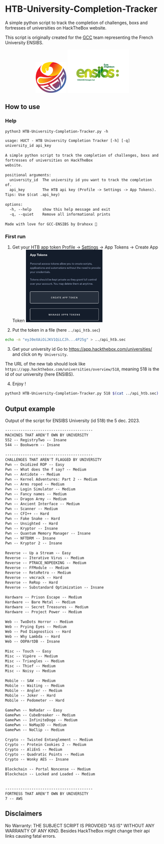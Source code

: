 # HTB-University-Completion-Tracker
A simple python script to track the completion of challenges, boxs and fortresses of universities on HackTheBox website.

This script is originally created for the [GCC](https://gcc-ensibs.fr/) team representing the French University ENSIBS.

<p align="center">
	<a href="https://gcc-ensibs.fr/"><img src="images/logo-gcc.png" width="100"></a>
	<a href="https://www-ensibs.univ-ubs.fr/fr/index.html"><img src="images/ensibs.png" width="200"></a>
</p>

## How to use
### Help
```
python3 HTB-University-Completion-Tracker.py -h
```
```
usage: HUCT - HTB University Completion Tracker [-h] [-q] university_id api_key

A simple python script to track the completion of challenges, boxs and fortresses of universities on HackTheBox
website.

positional arguments:
  university_id  The university id you want to track the completion of.
  api_key        The HTB api key (Profile -> Settings -> App Tokens). Tips: Use $(cat .api_key)

options:
  -h, --help     show this help message and exit
  -q, --quiet    Remove all informational prints

Made with love for GCC-ENSIBS by Drahoxx 🫶

```

### First run
1. Get your HTB app token
Profile -> [Settings](https://app.hackthebox.com/profile/settings) -> App Tokens -> Create App Token
<a href="https://app.hackthebox.com/profile/settings"><img src="images/app-token.png" width="250"></a>

2. Put the token in a file (here `../api_htb.sec`)
```sh
echo -n "eyJ0eXAiOiJKV1QiLCJh...4P25g" > ../api_htb.sec
```

3. Get your university id
Go to https://app.hackthebox.com/universities/ and click on `My University`.

The URL of the new tab should look like `https://app.hackthebox.com/universities/overview/518`, meaning 518 is the id of our university (here ENSIBS).

4. Enjoy !
```sh
python3 HTB-University-Completion-Tracker.py 518 $(cat ../api_htb.sec)
```

## Output example

Output of the script for ENSIBS University (id 518) the 5 dec. 2023. 
```
----------------------------------------
MACHINES THAT AREN'T OWN BY UNIVERSITY
552 -- RegistryTwo -- Insane
544 -- Bookworm -- Insane

----------------------------------------
CHALLENGES THAT AREN'T FLAGGED BY UNIVERSITY
Pwn -- Oxidized ROP -- Easy
Pwn -- What does the f say? -- Medium
Pwn -- Antidote -- Medium
Pwn -- Kernel Adventures: Part 2 -- Medium
Pwn -- Arms roped -- Medium
Pwn -- Login Simulator -- Medium
Pwn -- Fancy names -- Medium
Pwn -- Dragon Army -- Medium
Pwn -- Ancient Interface -- Medium
Pwn -- Scanner -- Medium
Pwn -- CFI++ -- Hard
Pwn -- Fake Snake -- Hard
Pwn -- Unsighted -- Hard
Pwn -- Kryptor -- Insane
Pwn -- Quantum Memory Manager -- Insane
Pwn -- NFTDRM -- Insane
Pwn -- Kryptor 2 -- Insane

Reverse -- Up a Stream -- Easy
Reverse -- Iterative Virus -- Medium
Reverse -- PTRACE_NOPEEKING -- Medium
Reverse -- FFModule -- Medium
Reverse -- RetoRetro -- Medium
Reverse -- vmcrack -- Hard
Reverse -- ReRop -- Hard
Reverse -- Substandard Optimization -- Insane

Hardware -- Prison Escape -- Medium
Hardware -- Bare Metal -- Medium
Hardware -- Secret Treasures -- Medium
Hardware -- Project Power -- Medium

Web -- TwoDots Horror -- Medium
Web -- Prying Eyes -- Medium
Web -- Pod Diagnostics -- Hard
Web -- Why Lambda -- Hard
Web -- OOPArtDB -- Insane

Misc -- Touch -- Easy
Misc -- Vipère -- Medium
Misc -- Triangles -- Medium
Misc -- Thief -- Medium
Misc -- Noisy -- Medium

Mobile -- SAW -- Medium
Mobile -- Waiting -- Medium
Mobile -- Angler -- Medium
Mobile -- Joker -- Hard
Mobile -- Pedometer -- Hard

GamePwn -- NoRadar -- Easy
GamePwn -- CubeBreaker -- Medium
GamePwn -- InfiniteDoge -- Medium
GamePwn -- NoMap3D -- Medium
GamePwn -- NoClip -- Medium

Crypto -- Twisted Entanglement -- Medium
Crypto -- Protein Cookies 2 -- Medium
Crypto -- AliEnS -- Medium
Crypto -- Quadratic Points -- Medium
Crypto -- Wonky AES -- Insane

Blockchain -- Portal Noncense -- Medium
Blockchain -- Locked and Loaded -- Medium


----------------------------------------
FORTRESS THAT AREN'T OWN BY UNIVERSITY
7 -- AWS
```

## Disclaimers
No Warranty: THE SUBJECT SCRIPT IS PROVIDED "AS IS" WITHOUT ANY WARRANTY OF ANY KIND. Besides HackTheBox might change their api links causing fatal errors.